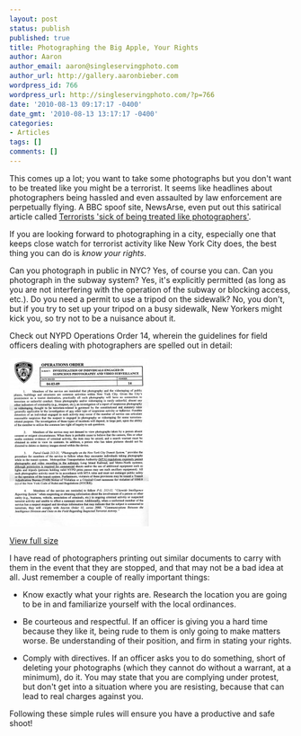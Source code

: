 ```yaml
---
layout: post
status: publish
published: true
title: Photographing the Big Apple, Your Rights
author: Aaron
author_email: aaron@singleservingphoto.com
author_url: http://gallery.aaronbieber.com
wordpress_id: 766
wordpress_url: http://singleservingphoto.com/?p=766
date: '2010-08-13 09:17:17 -0400'
date_gmt: '2010-08-13 13:17:17 -0400'
categories:
- Articles
tags: []
comments: []
---
```


This comes up a lot; you want to take some photographs but you don't want to be
treated like you might be a terrorist. It seems like headlines about
photographers being hassled and even assaulted by law enforcement are
perpetually flying. A BBC spoof site, NewsArse, even put out this satirical
article called [Terrorists 'sick of being treated like photographers'][terrorists].

[terrorists]: http://newsarse.com/2010/08/06/terrorists-sick-of-being-treated-like-photographers/

If you are looking forward to photographing in a city, especially one that keeps
close watch for terrorist activity like New York City does, the best thing you
can do is _know your rights_.

Can you photograph in public in NYC? Yes, of course you can. Can you photograph
in the subway system? Yes, it's explicitly permitted (as long as you are not
interfering with the operation of the subway or blocking access, etc.). Do you
need a permit to use a tripod on the sidewalk? No, you don't, but if you try to
set up your tripod on a busy sidewalk, New Yorkers might kick you, so try not to
be a nuisance about it.

Check out NYPD Operations Order 14, wherein the guidelines for field officers
dealing with photographers are spelled out in detail:

![](/wp-content/uploads/2010/08/OperationsOrder14-248x300.jpg "NYPD Operations Order 14")

[View full size](/wp-content/uploads/2010/08/OperationsOrder14.jpg)

I have read of photographers printing out similar documents to carry with them
in the event that they are stopped, and that may not be a bad idea at all. Just
remember a couple of really important things:

* Know exactly what your rights are. Research the location you are going to be
  in and familiarize yourself with the local ordinances.

* Be courteous and respectful. If an officer is giving you a hard time because
  they like it, being rude to them is only going to make matters worse. Be
  understanding of their position, and firm in stating your rights.

* Comply with directives. If an officer asks you to do something, short of
  deleting your photographs (which they cannot do without a warrant, at a
  minimum), do it. You may state that you are complying under protest, but don't
  get into a situation where you are resisting, because that can lead to real
  charges against you.

Following these simple rules will ensure you have a productive and safe shoot!
